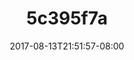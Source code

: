 ---
title: 5c395f7a
date: 2017-08-13T21:51:57-08:00
draft: false
location: Olympic Peninsula, WA
img_url: https://d17enza3bfujl8.cloudfront.net/5c395f7a.jpg
original_fn: ""
tags:
- Olympic Peninsula, WA
- Olives
- dogs

---